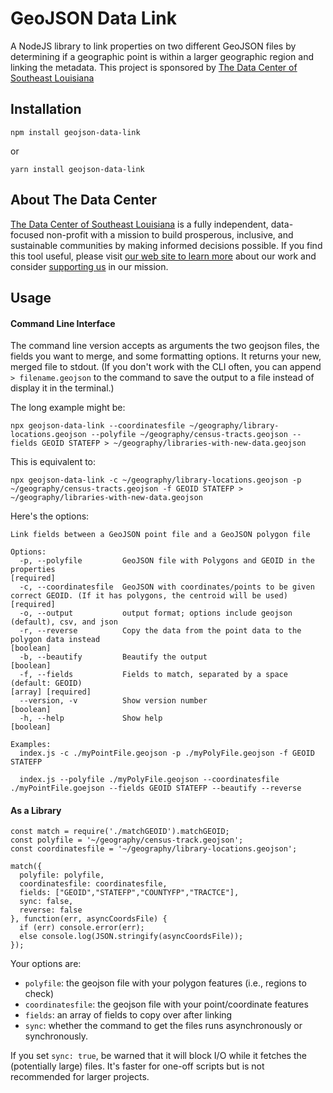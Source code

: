 # GeoJSON Data Link
A NodeJS library to link properties on two different GeoJSON files by determining if a geographic point is within a larger geographic region and linking the metadata. This project is sponsored by [The Data Center of Southeast Louisiana](https://www.datacenterresearch.org)

## Installation

`npm install geojson-data-link`

or

`yarn install geojson-data-link`

## About The Data Center
[The Data Center of Southeast Louisiana](https://www.datacenterresearch.org) is a fully independent, data-focused non-profit with a mission to build prosperous, inclusive, and sustainable communities by making informed decisions possible. If you find this tool useful, please visit [our web site to learn more](https://www.datacenterresearch.org) about our work and consider [supporting us](https://www.datacenterresearch.org/support-us) in our mission.

## Usage

#### Command Line Interface
The command line version accepts as arguments the two geojson files, the fields you want to merge, and some formatting options. It returns your new, merged file to stdout. (If you don't work with the CLI often, you can append `> filename.geojson` to the command to save the output to a file instead of display it in the terminal.)

The long example might be:

```
npx geojson-data-link --coordinatesfile ~/geography/library-locations.geojson --polyfile ~/geography/census-tracts.geojson --fields GEOID STATEFP > ~/geography/libraries-with-new-data.geojson
```

This is equivalent to:

```
npx geojson-data-link -c ~/geography/library-locations.geojson -p ~/geography/census-tracts.geojson -f GEOID STATEFP > ~/geography/libraries-with-new-data.geojson
```

Here's the options:
```
Link fields between a GeoJSON point file and a GeoJSON polygon file

Options:
  -p, --polyfile         GeoJSON file with Polygons and GEOID in the properties                                                                                                                          [required]
  -c, --coordinatesfile  GeoJSON with coordinates/points to be given correct GEOID. (If it has polygons, the centroid will be used)                                                                      [required]
  -o, --output           output format; options include geojson (default), csv, and json
  -r, --reverse          Copy the data from the point data to the polygon data instead                                                                                                                    [boolean]
  -b, --beautify         Beautify the output                                                                                                                                                              [boolean]
  -f, --fields           Fields to match, separated by a space (default: GEOID)                                                                                                                  [array] [required]
  --version, -v          Show version number                                                                                                                                                              [boolean]
  -h, --help             Show help                                                                                                                                                                        [boolean]

Examples:
  index.js -c ./myPointFile.geojson -p ./myPolyFile.geojson -f GEOID STATEFP

  index.js --polyfile ./myPolyFile.geojson --coordinatesfile ./myPointFile.goejson --fields GEOID STATEFP --beautify --reverse
```

#### As a Library

```
const match = require('./matchGEOID').matchGEOID;
const polyfile = '~/geography/census-track.geojson';
const coordinatesfile = '~/geography/library-locations.geojson';

match({
  polyfile: polyfile,
  coordinatesfile: coordinatesfile,
  fields: ["GEOID","STATEFP","COUNTYFP","TRACTCE"],
  sync: false,
  reverse: false
}, function(err, asyncCoordsFile) {
  if (err) console.error(err);
  else console.log(JSON.stringify(asyncCoordsFile));
});

```
Your options are:

- `polyfile`: the geojson file with your polygon features (i.e., regions to check)
- `coordinatesfile`: the geojson file with your point/coordinate features
- `fields`: an array of fields to copy over after linking
- `sync`: whether the command to get the files runs asynchronously or synchronously.

If you set `sync: true`, be warned that it will block I/O while it fetches the (potentially large) files. It's faster for one-off scripts but is not recommended for larger projects.
